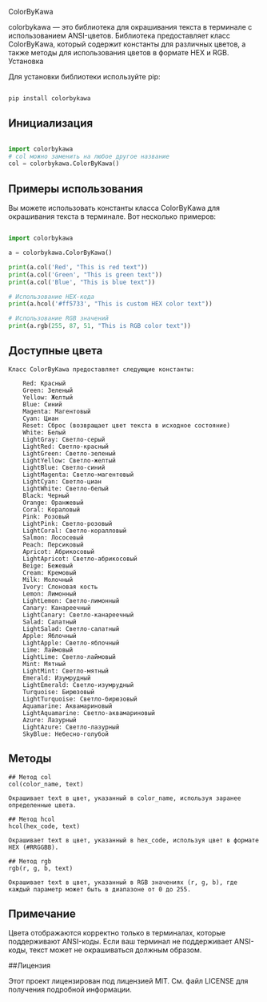 ColorByKawa

colorbykawa — это библиотека для окрашивания текста в терминале с использованием ANSI-цветов. Библиотека предоставляет класс ColorByKawa, который содержит константы для различных цветов, а также методы для использования цветов в формате HEX и RGB.
Установка

Для установки библиотеки используйте pip:

```bash

pip install colorbykawa
```
## Инициализация

```python

import colorbykawa
# col можно заменить на любое другое название
col = colorbykawa.ColorByKawa()
```

## Примеры использования

Вы можете использовать константы класса ColorByKawa для окрашивания текста в терминале. Вот несколько примеров:

```python

import colorbykawa

a = colorbykawa.ColorByKawa()

print(a.col('Red', "This is red text"))
print(a.col('Green', "This is green text"))
print(a.col('Blue', "This is blue text"))

# Использование HEX-кода
print(a.hcol('#ff5733', "This is custom HEX color text"))

# Использование RGB значений
print(a.rgb(255, 87, 51, "This is RGB color text"))
```
## Доступные цвета
```
Класс ColorByKawa предоставляет следующие константы:

    Red: Красный
    Green: Зеленый
    Yellow: Желтый
    Blue: Синий
    Magenta: Магентовый
    Cyan: Циан
    Reset: Сброс (возвращает цвет текста в исходное состояние)
    White: Белый
    LightGray: Светло-серый
    LightRed: Светло-красный
    LightGreen: Светло-зеленый
    LightYellow: Светло-желтый
    LightBlue: Светло-синий
    LightMagenta: Светло-магентовый
    LightCyan: Светло-циан
    LightWhite: Светло-белый
    Black: Черный
    Orange: Оранжевый
    Coral: Кораловый
    Pink: Розовый
    LightPink: Светло-розовый
    LightCoral: Светло-коралловый
    Salmon: Лососевый
    Peach: Персиковый
    Apricot: Абрикосовый
    LightApricot: Светло-абрикосовый
    Beige: Бежевый
    Cream: Кремовый
    Milk: Молочный
    Ivory: Слоновая кость
    Lemon: Лимонный
    LightLemon: Светло-лимонный
    Canary: Канареечный
    LightCanary: Светло-канареечный
    Salad: Салатный
    LightSalad: Светло-салатный
    Apple: Яблочный
    LightApple: Светло-яблочный
    Lime: Лаймовый
    LightLime: Светло-лаймовый
    Mint: Мятный
    LightMint: Светло-мятный
    Emerald: Изумрудный
    LightEmerald: Светло-изумрудный
    Turquoise: Бирюзовый
    LightTurquoise: Светло-бирюзовый
    Aquamarine: Аквамариновый
    LightAquamarine: Светло-аквамариновый
    Azure: Лазурный
    LightAzure: Светло-лазурный
    SkyBlue: Небесно-голубой
```
## Методы
```
## Метод col
col(color_name, text)

Окрашивает text в цвет, указанный в color_name, используя заранее определенные цвета.

## Метод hcol
hcol(hex_code, text)

Окрашивает text в цвет, указанный в hex_code, используя цвет в формате HEX (#RRGGBB).

## Метод rgb
rgb(r, g, b, text)

Окрашивает text в цвет, указанный в RGB значениях (r, g, b), где каждый параметр может быть в диапазоне от 0 до 255.
```
## Примечание

Цвета отображаются корректно только в терминалах, которые поддерживают ANSI-коды. Если ваш терминал не поддерживает ANSI-коды, текст может не окрашиваться должным образом.

##Лицензия

Этот проект лицензирован под лицензией MIT. См. файл LICENSE для получения подробной информации.
